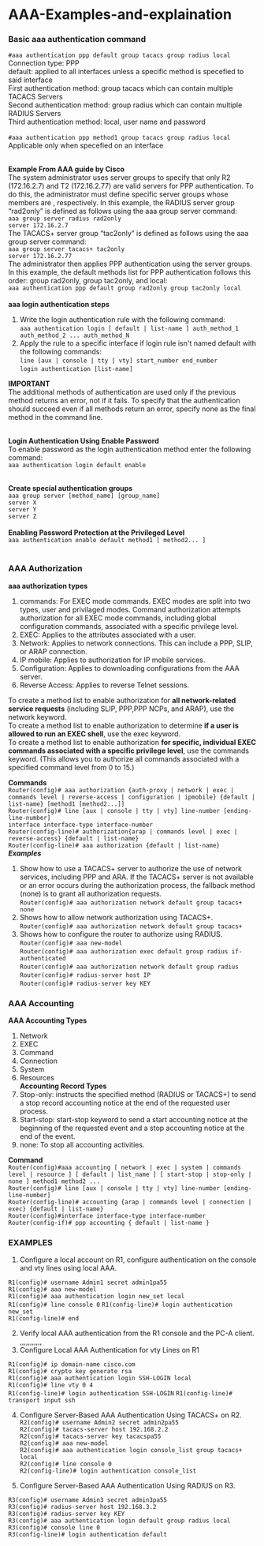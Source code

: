 # AAA-Examples-and-explaination

### Basic aaa authentication command
```#aaa authentication ppp default group tacacs group radius local```<br>
Connection type: PPP<br>
default: applied to all interfaces unless a specific method is specefied to said interface<br>
First authentication method: group tacacs which can contain multiple TACACS Servers<br>
Second authentication method: group radius which can contain multiple RADIUS Servers<br>
Third authentication method: local, user name and password<br><br>
```#aaa authentication ppp method1 group tacacs group radius local```<br>
Applicable only when specefied on an interface<br><br>

**Example From AAA guide by Cisco**<br>
The system administrator uses server groups to specify that only R2 (172.16.2.7) and T2 (172.16.2.77) are valid servers for PPP authentication. To do this, the administrator must define specific server groups whose members are , respectively. In this example, the RADIUS server group “rad2only” is defined as follows using the aaa group server command:<br>
```aaa group server radius rad2only```<br>
```server 172.16.2.7```<br>
The TACACS+ server group “tac2only” is defined as follows using the aaa group server command:<br>
```aaa group server tacacs+ tac2only```<br>
```server 172.16.2.77```<br>
The administrator then applies PPP authentication using the server groups. In this example, the default methods list for PPP authentication follows this order: group rad2only, group tac2only, and local:<br>
```aaa authentication ppp default group rad2only group tac2only local```<br><br>
**aaa login authentication steps**<br>
   1. Write the login authentication rule with the following command:<br>
```aaa authentication login [ default | list-name ] auth_method_1 auth_method_2 ... auth_method_N```<br>
   2. Apply the rule to a specific interface if login rule isn't named default with the following commands:<br>
```line [aux | console | tty | vty] start_number end_number```<br>
```login authentication [list-name]```<br>

**IMPORTANT**<br>
The additional methods of authentication are used only if the previous method returns an error, not if it fails. To specify that the authentication should succeed even if all methods return an error, specify none as the final method in the command line.<br><br>

**Login Authentication Using Enable Password**<br>
To enable password as the login authentication method enter the following command:<br>
```aaa authentication login default enable```<br><br>

**Create special authentication groups**<br>
```aaa group server [method_name] [group_name]```<br>
```server X```<br>
```server Y```<br>
```server Z```<br><br>
**Enabling Password Protection at the Privileged Level**<br>
```aaa authentication enable default method1 [ method2... ]```<br><br>

### AAA Authorization

**aaa authorization types**<br>

1. commands: For EXEC mode commands. EXEC modes are split into two types, user and privilaged modes. Command authorization attempts authorization for all EXEC mode commands, including global configuration commands, associated with a specific privilege level.
2. EXEC: Applies to the attributes associated with a user.
3. Network: Applies to network connections. This can include a PPP, SLIP, or ARAP connection.
4. IP mobile: Applies to authorization for IP mobile services.
5. Configuration: Applies to downloading configurations from the AAA server.
6. Reverse Access: Applies to reverse Telnet sessions.<br>

To create a method list to enable authorization for **all network-related service requests** (including SLIP, PPP,PPP NCPs, and ARAP), use the network keyword.<br>
To create a method list to enable authorization to determine **if a user is allowed to run an EXEC shell**, use the exec keyword.<br>
To create a method list to enable authorization **for specific, individual EXEC commands associated with a specific privilege level**, use the commands keyword. (This allows you to authorize all commands associated
with a specified command level from 0 to 15.)<br>

**Commands**<br>
```Router(config)# aaa authorization {auth-proxy | network | exec | commands level | reverse-access | configuration | ipmobile} {default | list-name} [method1 [method2...]]```<br>
```Router(config)# line [aux | console | tty | vty] line-number [ending-line-number]```<br>
```interface interface-type interface-number```<br>
```Router(config-line)# authorization{arap | commands level | exec | reverse-access} {default | list-name}```<br>
```Router(config-line)# aaa authorization {default | list-name}```<br>
___Examples___<br>

1. Show how to use a TACACS+ server to authorize the use of network services, including PPP and ARA. If the TACACS+ server is not available or an error occurs during the authorization process, the fallback method (none) is to grant all authorization requests.<br>
```Router(config)# aaa authorization network default group tacacs+ none```<br>
2. Shows how to allow network authorization using TACACS+.<br>
```Router(config)# aaa authorization network default group tacacs+```<br>
3. Shows how to configure the router to authorize using RADIUS.<br>
```Router(config)# aaa new-model```<br>
```Router(config)# aaa authorization exec default group radius if-authenticated```<br>
```Router(config)# aaa authorization network default group radius```<br>
```Router(config)# radius-server host IP```<br>
```Router(config)# radius-server key KEY```<br>

### AAA Accounting

**AAA Accounting Types**<br>
1. Network
2. EXEC
3. Command
4. Connection
5. System
6. Resources<br>
**Accounting Record Types**<br>
1. Stop-only: instructs the specified method (RADIUS or TACACS+) to send a stop record accounting notice at the end of the requested user process.
2. Start-stop: start-stop keyword to send a start accounting notice at the beginning of the requested event and a stop accounting notice at the end of the event.
3. none: To stop all accounting activities.<br>

**Command**<br>
```Router(config)#aaa accounting [ network | exec | system | commands level | resource ] [ default | list_name ] [ start-stop | stop-only | none ] method1 method2 ...```<br>
```Router(config)# line [aux | console | tty | vty] line-number [ending-line-number]```<br>
```Router(config-line)# accounting {arap | commands level | connection | exec} {default | list-name}```<br>
```Router(config)#interface interface-type interface-number```<br>
```Router(config-if)# ppp accounting { default | list-name }```<br>

### EXAMPLES

1. Configure a local account on R1, configure authentication on the console and vty lines using local AAA.<br>

```R1(config)# username Admin1 secret admin1pa55```<br>
```R1(config)# aaa new-model```<br>
```R1(config)# aaa authentication login new_set local```<br>
```R1(config)# line console 0```
```R1(config-line)# login authentication new_set```<br>
```R1(config-line)# end```

2. Verify local AAA authentication from the R1 console and the PC-A client.<br>
,,,,,,,,,,,<br>
3. Configure Local AAA Authentication for vty Lines on R1<br>

```R1(config)# ip domain-name cisco.com```<br>
```R1(config)# crypto key generate rsa```<br>
```R1(config)# aaa authentication login SSH-LOGIN local```<br>
```R1(config)# line vty 0 4```<br>
```R1(config-line)# login authentication SSH-LOGIN```
```R1(config-line)# transport input ssh```

4. Configure Server-Based AAA Authentication Using TACACS+ on R2.<br>
```R2(config)# username Admin2 secret admin2pa55```<br>
```R2(config)# tacacs-server host 192.168.2.2```<br>
```R2(config)# tacacs-server key tacacspa55```<br>
```R2(config)# aaa new-model```<br>
```R2(config)# aaa authentication login console_list group tacacs+ local```<br>
```R2(config)# line console 0```<br>
```R2(config-line)# login authentication console_list```<br>

5. Configure Server-Based AAA Authentication Using RADIUS on R3.<br>

```R3(config)# username Admin3 secret admin3pa55```<br>
```R3(config)# radius-server host 192.168.3.2```<br>
```R3(config)# radius-server key KEY```<br>
```R3(config)# aaa authentication login default group radius local```<br>
```R3(config)# console line 0```<br>
```R3(config-line)# login authentication default```

